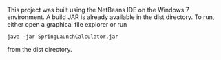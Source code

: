 This project was built using the NetBeans IDE on the Windows 7 environment. A build JAR is already available in the dist directory. 
To run, either open a graphical file explorer or run 
```
java -jar SpringLaunchCalculator.jar
```
from the dist directory.